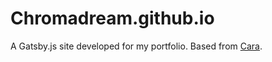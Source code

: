 # Chromadream.github.io

A Gatsby.js site developed for my portfolio. Based from [Cara](https://github.com/LekoArts/gatsby-starter-portfolio-cara).
